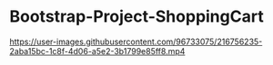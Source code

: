 # Bootstrap-Project-ShoppingCart


https://user-images.githubusercontent.com/96733075/216756235-2aba15bc-1c8f-4d06-a5e2-3b1799e85ff8.mp4

